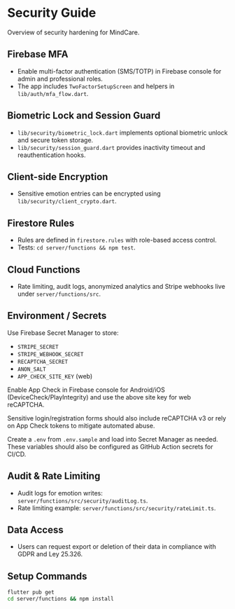 # Security Guide

Overview of security hardening for MindCare.

## Firebase MFA
- Enable multi-factor authentication (SMS/TOTP) in Firebase console for admin and professional roles.
- The app includes `TwoFactorSetupScreen` and helpers in `lib/auth/mfa_flow.dart`.

## Biometric Lock and Session Guard
- `lib/security/biometric_lock.dart` implements optional biometric unlock and secure token storage.
- `lib/security/session_guard.dart` provides inactivity timeout and reauthentication hooks.

## Client-side Encryption
- Sensitive emotion entries can be encrypted using `lib/security/client_crypto.dart`.

## Firestore Rules
- Rules are defined in `firestore.rules` with role-based access control.
- Tests: `cd server/functions && npm test`.

## Cloud Functions
- Rate limiting, audit logs, anonymized analytics and Stripe webhooks live under `server/functions/src`.

## Environment / Secrets
Use Firebase Secret Manager to store:
- `STRIPE_SECRET`
- `STRIPE_WEBHOOK_SECRET`
- `RECAPTCHA_SECRET`
- `ANON_SALT`
- `APP_CHECK_SITE_KEY` (web)

Enable App Check in Firebase console for Android/iOS (DeviceCheck/PlayIntegrity)
and use the above site key for web reCAPTCHA.

Sensitive login/registration forms should also include reCAPTCHA v3 or rely on
App Check tokens to mitigate automated abuse.

Create a `.env` from `.env.sample` and load into Secret Manager as needed.
These variables should also be configured as GitHub Action secrets for CI/CD.

## Audit & Rate Limiting
- Audit logs for emotion writes: `server/functions/src/security/auditLog.ts`.
- Rate limiting example: `server/functions/src/security/rateLimit.ts`.

## Data Access
- Users can request export or deletion of their data in compliance with GDPR and Ley 25.326.

## Setup Commands
```bash
flutter pub get
cd server/functions && npm install
```
